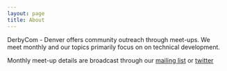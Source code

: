 ```yaml
---
layout: page
title: About
---
```


DerbyCom - Denver offers community outreach through meet-ups. We meet monthly and our topics primarily focus on on technical development.

Monthly meet-up details are broadcast through our [mailing list](https://a86ca49b.sibforms.com/serve/MUIEAAWr4sF_VZLyVsrcszEZ7WhAY1uP7Myc5fCpE8rNybm5KU3GJKdTGEIIkU12zGr0dW5jsCXDP7ijjdrt3rakXsNkCS7EYp3QdvbJs7sbExDZ2DgfW5P1Fszp4uOtC3_MESq5WnKCIw8ulelRLj7jtJyIcQUdl9aQx3rwAdDNNo9Uw7uIqWad677bs6XBPX_Fs5FlQOGeL-1X) or [twitter](https://twitter.com/DerbyComDEN)